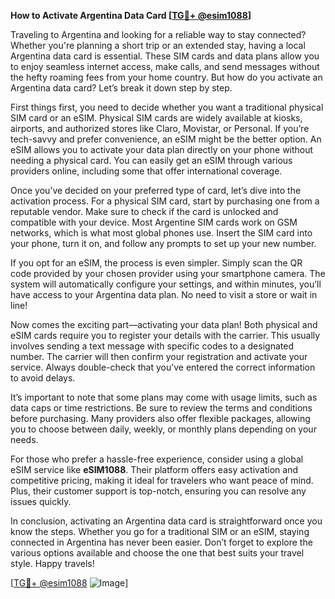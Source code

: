 **How to Activate Argentina Data Card [[TG💪+ @esim1088](https://t.me/s/esim1088)]**

Traveling to Argentina and looking for a reliable way to stay connected? Whether you're planning a short trip or an extended stay, having a local Argentina data card is essential. These SIM cards and data plans allow you to enjoy seamless internet access, make calls, and send messages without the hefty roaming fees from your home country. But how do you activate an Argentina data card? Let’s break it down step by step.

First things first, you need to decide whether you want a traditional physical SIM card or an eSIM. Physical SIM cards are widely available at kiosks, airports, and authorized stores like Claro, Movistar, or Personal. If you’re tech-savvy and prefer convenience, an eSIM might be the better option. An eSIM allows you to activate your data plan directly on your phone without needing a physical card. You can easily get an eSIM through various providers online, including some that offer international coverage.

Once you’ve decided on your preferred type of card, let’s dive into the activation process. For a physical SIM card, start by purchasing one from a reputable vendor. Make sure to check if the card is unlocked and compatible with your device. Most Argentine SIM cards work on GSM networks, which is what most global phones use. Insert the SIM card into your phone, turn it on, and follow any prompts to set up your new number.

If you opt for an eSIM, the process is even simpler. Simply scan the QR code provided by your chosen provider using your smartphone camera. The system will automatically configure your settings, and within minutes, you’ll have access to your Argentina data plan. No need to visit a store or wait in line!

Now comes the exciting part—activating your data plan! Both physical and eSIM cards require you to register your details with the carrier. This usually involves sending a text message with specific codes to a designated number. The carrier will then confirm your registration and activate your service. Always double-check that you’ve entered the correct information to avoid delays.

It’s important to note that some plans may come with usage limits, such as data caps or time restrictions. Be sure to review the terms and conditions before purchasing. Many providers also offer flexible packages, allowing you to choose between daily, weekly, or monthly plans depending on your needs.

For those who prefer a hassle-free experience, consider using a global eSIM service like **eSIM1088**. Their platform offers easy activation and competitive pricing, making it ideal for travelers who want peace of mind. Plus, their customer support is top-notch, ensuring you can resolve any issues quickly.

In conclusion, activating an Argentina data card is straightforward once you know the steps. Whether you go for a traditional SIM or an eSIM, staying connected in Argentina has never been easier. Don’t forget to explore the various options available and choose the one that best suits your travel style. Happy travels!

[[TG💪+ @esim1088](https://t.me/s/esim1088) ![Image](https://i.postimg.cc/Y0z9fWf4/image.png)]